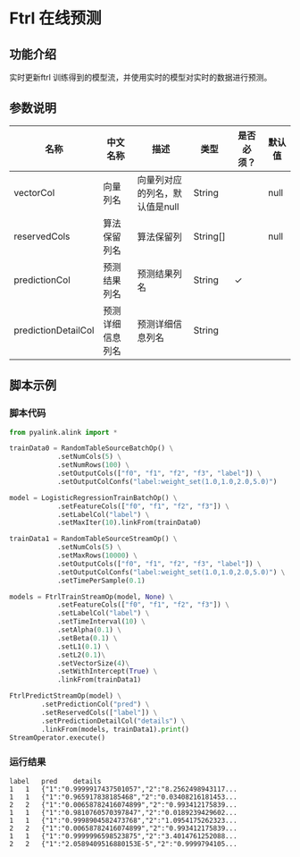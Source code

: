 # Ftrl 在线预测

## 功能介绍
实时更新ftrl 训练得到的模型流，并使用实时的模型对实时的数据进行预测。

## 参数说明

| 名称 | 中文名称 | 描述 | 类型 | 是否必须？ | 默认值 |
| --- | --- | --- | --- | --- | --- |
| vectorCol | 向量列名 | 向量列对应的列名，默认值是null | String |  | null |
| reservedCols | 算法保留列名 | 算法保留列 | String[] |  | null |
| predictionCol | 预测结果列名 | 预测结果列名 | String | ✓ |  |
| predictionDetailCol | 预测详细信息列名 | 预测详细信息列名 | String |  |  |


## 脚本示例
### 脚本代码
```python
from pyalink.alink import *

trainData0 = RandomTableSourceBatchOp() \
            .setNumCols(5) \
            .setNumRows(100) \
            .setOutputCols(["f0", "f1", "f2", "f3", "label"]) \
            .setOutputColConfs("label:weight_set(1.0,1.0,2.0,5.0)")

model = LogisticRegressionTrainBatchOp() \
            .setFeatureCols(["f0", "f1", "f2", "f3"]) \
            .setLabelCol("label") \
            .setMaxIter(10).linkFrom(trainData0)

trainData1 = RandomTableSourceStreamOp() \
            .setNumCols(5) \
            .setMaxRows(10000) \
            .setOutputCols(["f0", "f1", "f2", "f3", "label"]) \
            .setOutputColConfs("label:weight_set(1.0,1.0,2.0,5.0)") \
            .setTimePerSample(0.1)

models = FtrlTrainStreamOp(model, None) \
            .setFeatureCols(["f0", "f1", "f2", "f3"]) \
            .setLabelCol("label") \
            .setTimeInterval(10) \
            .setAlpha(0.1) \
            .setBeta(0.1) \
            .setL1(0.1) \
            .setL2(0.1)\
            .setVectorSize(4)\
            .setWithIntercept(True) \
            .linkFrom(trainData1)

FtrlPredictStreamOp(model) \
        .setPredictionCol("pred") \
        .setReservedCols(["label"]) \
        .setPredictionDetailCol("details") \
        .linkFrom(models, trainData1).print()
StreamOperator.execute()
```
### 运行结果
```
label	pred	details
1	1	{"1":"0.9999917437501057","2":"8.2562498943117...
1	1	{"1":"0.965917838185468","2":"0.03408216181453...
2	2	{"1":"0.00658782416074899","2":"0.993412175839...
1	1	{"1":"0.9810760570397847","2":"0.0189239429602...
1	1	{"1":"0.9998904582473768","2":"1.0954175262323...
2	2	{"1":"0.00658782416074899","2":"0.993412175839...
1	1	{"1":"0.9999996598523875","2":"3.4014761252088...
2	2	{"1":"2.0589409516880153E-5","2":"0.9999794105...
```


```
